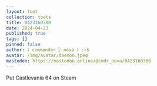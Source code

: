 ```yaml
---
layout: toot
collection: toots
title: 0423160300
date: 2024-04-23
published: true
tags: []
pinned: false
author: ⸸ commander ░ nova ⸸ :~$
avatar: /img/avatar/daemon.jpeg
mastodon: https://mastodon.online/@cmdr_nova/0423160300
---
```


Put Castlevania 64 on Steam
